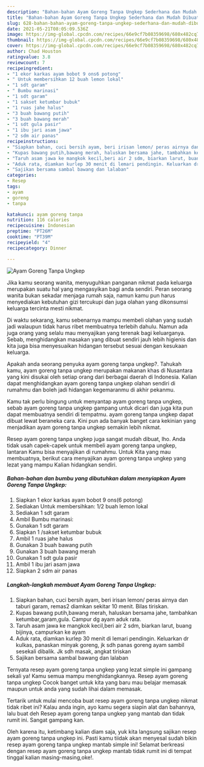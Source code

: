 ```yaml
---
description: "Bahan-bahan Ayam Goreng Tanpa Ungkep Sederhana dan Mudah Dibuat"
title: "Bahan-bahan Ayam Goreng Tanpa Ungkep Sederhana dan Mudah Dibuat"
slug: 628-bahan-bahan-ayam-goreng-tanpa-ungkep-sederhana-dan-mudah-dibuat
date: 2021-05-21T08:05:09.536Z
image: https://img-global.cpcdn.com/recipes/66e9cf7b08359698/680x482cq70/ayam-goreng-tanpa-ungkep-foto-resep-utama.jpg
thumbnail: https://img-global.cpcdn.com/recipes/66e9cf7b08359698/680x482cq70/ayam-goreng-tanpa-ungkep-foto-resep-utama.jpg
cover: https://img-global.cpcdn.com/recipes/66e9cf7b08359698/680x482cq70/ayam-goreng-tanpa-ungkep-foto-resep-utama.jpg
author: Chad Houston
ratingvalue: 3.8
reviewcount: 7
recipeingredient:
- "1 ekor karkas ayam bobot 9 ons6 potong"
- " Untuk membersihkan 12 buah lemon lokal"
- "1 sdt garam"
- " Bumbu marinasi"
- "1 sdt garam"
- "1 sakset ketumbar bubuk"
- "1 ruas jahe halus"
- "3 buah bawang putih"
- "3 buah bawang merah"
- "1 sdt gula pasir"
- "1 ibu jari asam jawa"
- "2 sdm air panas"
recipeinstructions:
- "Siapkan bahan, cuci bersih ayam, beri irisan lemon/ peras airnya dan taburi garam, remas2 diamkan sekitar 10 menit. Bilas tiriskan."
- "Kupas bawang putih,bawang merah, haluskan bersama jahe, tambahkan ketumbar,garam,gula. Campur dg ayam aduk rata."
- "Taruh asam jawa ke mangkok kecil,beri air 2 sdm, biarkan larut, buang bijinya, campurkan ke ayam"
- "Aduk rata, diamkan kurlep 30 menit di lemari pendingin. Keluarkan dr kulkas, panaskan minyak goreng, jk sdh panas goreng ayam sambil sesekali dibalik. Jk sdh masak, angkat tiriskan"
- "Sajikan bersama sambal bawang dan lalaban"
categories:
- Resep
tags:
- ayam
- goreng
- tanpa

katakunci: ayam goreng tanpa 
nutrition: 116 calories
recipecuisine: Indonesian
preptime: "PT26M"
cooktime: "PT39M"
recipeyield: "4"
recipecategory: Dinner

---
```



![Ayam Goreng Tanpa Ungkep](https://img-global.cpcdn.com/recipes/66e9cf7b08359698/680x482cq70/ayam-goreng-tanpa-ungkep-foto-resep-utama.jpg)

Jika kamu seorang wanita, menyuguhkan panganan nikmat pada keluarga merupakan suatu hal yang mengasyikan bagi anda sendiri. Peran seorang  wanita bukan sekadar menjaga rumah saja, namun kamu pun harus menyediakan kebutuhan gizi tercukupi dan juga olahan yang dikonsumsi keluarga tercinta mesti nikmat.

Di waktu  sekarang, kamu sebenarnya mampu membeli olahan yang sudah jadi walaupun tidak harus ribet membuatnya terlebih dahulu. Namun ada juga orang yang selalu mau menyajikan yang terenak bagi keluarganya. Sebab, menghidangkan masakan yang dibuat sendiri jauh lebih higienis dan kita juga bisa menyesuaikan hidangan tersebut sesuai dengan kesukaan keluarga. 



Apakah anda seorang penyuka ayam goreng tanpa ungkep?. Tahukah kamu, ayam goreng tanpa ungkep merupakan makanan khas di Nusantara yang kini disukai oleh setiap orang dari berbagai daerah di Indonesia. Kalian dapat menghidangkan ayam goreng tanpa ungkep olahan sendiri di rumahmu dan boleh jadi hidangan kegemaranmu di akhir pekanmu.

Kamu tak perlu bingung untuk menyantap ayam goreng tanpa ungkep, sebab ayam goreng tanpa ungkep gampang untuk dicari dan juga kita pun dapat membuatnya sendiri di tempatmu. ayam goreng tanpa ungkep dapat dibuat lewat beraneka cara. Kini pun ada banyak banget cara kekinian yang menjadikan ayam goreng tanpa ungkep semakin lebih nikmat.

Resep ayam goreng tanpa ungkep juga sangat mudah dibuat, lho. Anda tidak usah capek-capek untuk membeli ayam goreng tanpa ungkep, lantaran Kamu bisa menyajikan di rumahmu. Untuk Kita yang mau membuatnya, berikut cara menyajikan ayam goreng tanpa ungkep yang lezat yang mampu Kalian hidangkan sendiri.

<!--inarticleads1-->

##### Bahan-bahan dan bumbu yang dibutuhkan dalam menyiapkan Ayam Goreng Tanpa Ungkep:

1. Siapkan 1 ekor karkas ayam bobot 9 ons(6 potong)
1. Sediakan  Untuk membersihkan: 1/2 buah lemon lokal
1. Sediakan 1 sdt garam
1. Ambil  Bumbu marinasi:
1. Gunakan 1 sdt garam
1. Siapkan 1 /sakset ketumbar bubuk
1. Ambil 1 ruas jahe halus
1. Gunakan 3 buah bawang putih
1. Gunakan 3 buah bawang merah
1. Gunakan 1 sdt gula pasir
1. Ambil 1 ibu jari asam jawa
1. Siapkan 2 sdm air panas




<!--inarticleads2-->

##### Langkah-langkah membuat Ayam Goreng Tanpa Ungkep:

1. Siapkan bahan, cuci bersih ayam, beri irisan lemon/ peras airnya dan taburi garam, remas2 diamkan sekitar 10 menit. Bilas tiriskan.
1. Kupas bawang putih,bawang merah, haluskan bersama jahe, tambahkan ketumbar,garam,gula. Campur dg ayam aduk rata.
1. Taruh asam jawa ke mangkok kecil,beri air 2 sdm, biarkan larut, buang bijinya, campurkan ke ayam
1. Aduk rata, diamkan kurlep 30 menit di lemari pendingin. Keluarkan dr kulkas, panaskan minyak goreng, jk sdh panas goreng ayam sambil sesekali dibalik. Jk sdh masak, angkat tiriskan
1. Sajikan bersama sambal bawang dan lalaban




Ternyata resep ayam goreng tanpa ungkep yang lezat simple ini gampang sekali ya! Kamu semua mampu menghidangkannya. Resep ayam goreng tanpa ungkep Cocok banget untuk kita yang baru mau belajar memasak maupun untuk anda yang sudah lihai dalam memasak.

Tertarik untuk mulai mencoba buat resep ayam goreng tanpa ungkep nikmat tidak ribet ini? Kalau anda ingin, ayo kamu segera siapin alat dan bahannya, lalu buat deh Resep ayam goreng tanpa ungkep yang mantab dan tidak rumit ini. Sangat gampang kan. 

Oleh karena itu, ketimbang kalian diam saja, yuk kita langsung sajikan resep ayam goreng tanpa ungkep ini. Pasti kamu tiidak akan menyesal sudah bikin resep ayam goreng tanpa ungkep mantab simple ini! Selamat berkreasi dengan resep ayam goreng tanpa ungkep mantab tidak rumit ini di tempat tinggal kalian masing-masing,oke!.

